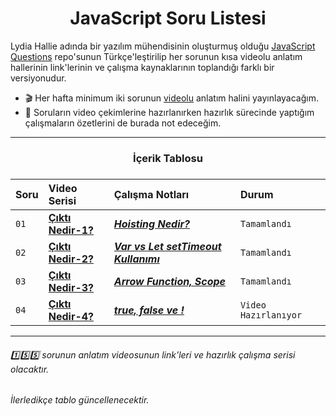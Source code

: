 <h1 align="center">JavaScript Soru Listesi</h1>
<p>
Lydia Hallie adında bir yazılım mühendisinin oluşturmuş olduğu <a href="https://github.com/lydiahallie/javascript-questions">JavaScript Questions</a> repo'sunun Türkçe'leştirilip her sorunun kısa videolu anlatım hallerinin link'lerinin ve çalışma kaynaklarının toplandığı farklı bir versiyonudur.
</p>

- :clapper: Her hafta minimum iki sorunun <a href="https://www.youtube.com/c/OzanTekin">videolu</a> anlatım halini yayınlayacağım.
- :pencil: Soruların video çekimlerine hazırlanırken hazırlık sürecinde yaptığım çalışmaların özetlerini de burada not edeceğim.

<hr/>

<h3 align="center"> İçerik Tablosu <h3>

| Soru | Video Serisi                | Çalışma Notları                | Durum     
| :-------- | :------------------------- | :------------------------- | :------- 
| `01` |  **[Çıktı Nedir-1?](https://youtu.be/GSVvqtEa2MY)** | ***[Hoisting Nedir?](https://github.com/ozantekin/javascript-sorular/tree/main/Sorular/01_Cikti_Nedir)*** | `Tamamlandı` 
| `02` | **[Çıktı Nedir-2?](https://youtu.be/tBYI4-t_vcY)** | ***[Var vs Let setTimeout Kullanımı](https://github.com/ozantekin/javascript-sorular/tree/main/Sorular/02-Cikti_Nedir)*** | `Tamamlandı`
| `03` | **[Çıktı Nedir-3?](https://youtu.be/x6sLesK6Tvo)** | ***[Arrow Function, Scope](https://github.com/ozantekin/javascript-sorular/tree/main/Sorular/03-Cikti_Nedir)*** | `Tamamlandı`
| `04` | **[Çıktı Nedir-4?](https://www.youtube.com/c/OzanTekin)** | ***[true, false ve !](https://github.com/ozantekin/javascript-sorular/tree/main/Sorular/04_Cikti_Nedir)*** | `Video Hazırlanıyor`
<hr/>

###### :one::five::five: sorunun anlatım videosunun link'leri ve hazırlık çalışma serisi olacaktır.  
###### İlerledikçe tablo güncellenecektir.